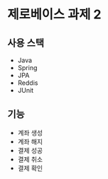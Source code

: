 # 제로베이스 과제 2
## 사용 스택
- Java
- Spring
- JPA
- Reddis
- JUnit

## 기능
- 계좌 생성
- 계좌 해지
- 결제 성공
- 결제 취소
- 결제 확인
